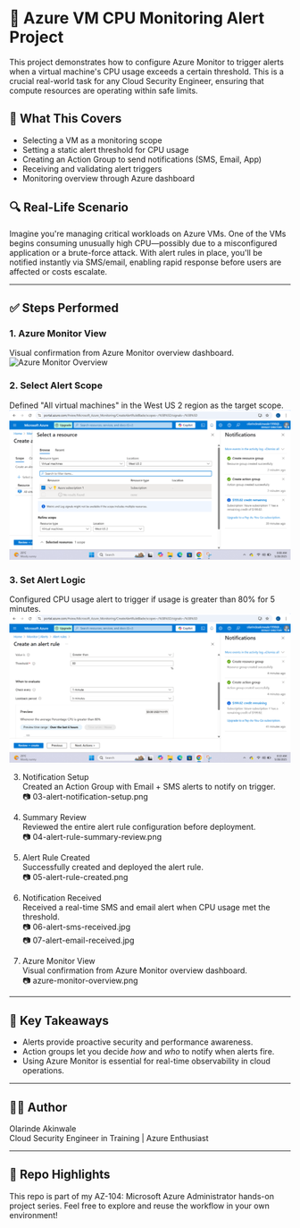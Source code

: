 # 🚨 Azure VM CPU Monitoring Alert Project

This project demonstrates how to configure Azure Monitor to trigger alerts when a virtual machine's CPU usage exceeds a certain threshold. This is a crucial real-world task for any Cloud Security Engineer, ensuring that compute resources are operating within safe limits.

## 🔧 What This Covers

- Selecting a VM as a monitoring scope
- Setting a static alert threshold for CPU usage
- Creating an Action Group to send notifications (SMS, Email, App)
- Receiving and validating alert triggers
- Monitoring overview through Azure dashboard

## 🔍 Real-Life Scenario

Imagine you're managing critical workloads on Azure VMs. One of the VMs begins consuming unusually high CPU—possibly due to a misconfigured application or a brute-force attack. With alert rules in place, you'll be notified instantly via SMS/email, enabling rapid response before users are affected or costs escalate.

---

## ✅ Steps Performed

### 1. Azure Monitor View  
Visual confirmation from Azure Monitor overview dashboard.  
![Azure Monitor Overview](001-azure-monitor-overview.png)

### 2. Select Alert Scope  
Defined "All virtual machines" in the West US 2 region as the target scope.  
![Alert Rule Scope](01-alert-rule-scope.png)

### 3. Set Alert Logic  
Configured CPU usage alert to trigger if usage is greater than 80% for 5 minutes.  
![CPU Threshold](02-cpu-threshold-condition.png)

3. Notification Setup  
   Created an Action Group with Email + SMS alerts to notify on trigger.  
   📷 03-alert-notification-setup.png

4. Summary Review  
   Reviewed the entire alert rule configuration before deployment.  
   📷 04-alert-rule-summary-review.png

5. Alert Rule Created  
   Successfully created and deployed the alert rule.  
   📷 05-alert-rule-created.png

6. Notification Received  
   Received a real-time SMS and email alert when CPU usage met the threshold.  
   📷 06-alert-sms-received.jpg  
   📷 07-alert-email-received.jpg

7. Azure Monitor View  
   Visual confirmation from Azure Monitor overview dashboard.  
   📷 azure-monitor-overview.png

---

## 🔐 Key Takeaways

- Alerts provide proactive security and performance awareness.
- Action groups let you decide *how* and *who* to notify when alerts fire.
- Using Azure Monitor is essential for real-time observability in cloud operations.

---

## 👨‍💻 Author

Olarinde Akinwale  
Cloud Security Engineer in Training | Azure Enthusiast

---

## 📌 Repo Highlights

This repo is part of my AZ-104: Microsoft Azure Administrator hands-on project series. Feel free to explore and reuse the workflow in your own environment!
